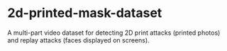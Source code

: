 # 2d-printed-mask-dataset
A multi-part video dataset for detecting 2D print attacks (printed photos) and replay attacks (faces displayed on screens).
